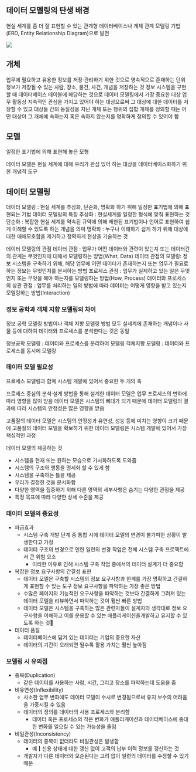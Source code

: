 
## 데이터 모델링의 탄생 배경

현실 세계를 좀 더 잘 표현할 수 있는 관계형 데이터베이스나 개체 관계 모델링 기법(ERD, Entity Relationship Diagram)으로 발전


![](https://i.imgur.com/jNvTkK2.png)


## 개체
업무에 필요하고 유용한 정보를 저장·관리하기 위한 것으로 영속적으로 존재하는 단위
정보가 저장될 수 있는 사람, 장소, 물건, 사건, 개념을 저장하는 것
정보 시스템을 구현할 때 데이터베이스 테이블에 해당하는 것으로 데이터 모델링에서 가장 중요한 대상
업무 활동상 지속적인 관심을 가지고 있어야 하는 대상으로써 그 대상에 대한 데이터를 저장할 수 있고 대상들 간의 동질성을 지닌 개체 또는 행위의 집합
	개체를 정의할 때는 어떤 대상이 그 개체에 속하는지 혹은 속하지 않는지를 명확하게 정의할 수 있어야 함
## 모델
일정한 표기법에 의해 표현해 놓은 모형

데이터 모델은 현실 세계에 대해 우리가 관심 있어 하는  대상을 데이터베이스화하기 위한 개념적 도구




## 데이터 모델링

데이터 모델링 : 현실 세계를 추상화, 단순화, 명확화 하기 위해 일정한 표기법에 의해 표현되는 기법
데이터 모델링의 특징
추상화 : 현실세계를 일정한 형식에 맞춰 표현하는 것
단순화 : 복잡한 현실 세계를 약속된 규약에 의해 제한된 표기법이나 언어로 표현하여 쉽게 이해할 수 있도록 하는 개념을 의미
명확화 : 누구나 이해하기 쉽게 하기 위해 대상에 대한 애매모호함을 제거하고 정확하게 현상을 기술하는 것

데이터 모델링의 관점
데이터 관점 : 업무가 어떤 데이터와 관련이 있는지 또는 데이터간의 관계는 무엇인지에 대해서 모델링하는 방법(What, Data)
	데이터 관점의 모델링: 정보 시스템을 구축하기 위해, 해당 업무에 어떤 데이터가 존재하는지 또는 업무가 필요로 하는 정보는 무엇인지를
분서하는 방법
프로세스 관점 :  업무가 실제하고 있는 일은 무엇인지 또는 무엇을 해야 하는지를 모델링하는 방법(How, Process)
데이터와 프로세스의 상관 관점 : 업무를 처리하는 일의 방법에 따라 데이터는 어떻게 영향을 받고 있는지 모델링하는 방법(Interaction)

### 정보 공학과 객체 지향 모델링의 차이

정보 공학 모델링 방법이나 객체 지향 모델링 방법 모두 실세계에 존재하는 개념이나 사물 등에 대하여 데이터와 프로세스를 분석한다는 것은 동일

정보공학 모델링 : 데이터와 프로세스를 분리하여 모델링
객체지향 모델링 : 데이터와 프로세스를 동시에 모델링

### 데이터 모델 필요성

프로세스 모델링과 함께 시스템 개발에 있어서 중요한 두 개의 축

프로세스 중심의 분석·설계 방법을 통해 설계한 데이터 모델은 업무 프로세스의 변화에 따라 영향을 많이 받음
데이터 모델은 시스템의 뼈대가 되기 때문에 데이터 모델링의 결과에 따라 시스템의 안정성은 많은 영향을 받음

고품질의 데이터 모델은 시스템의 안정성과 유연성, 성능 등에 미치는 영향이 크기 때문에 고품질의 데이터 모델을 확보하기 위한 데이터 모델링은 시스템 개발에 있어서 가장 핵심적인 과정

데이터 모델의 제공하는 것
* 시스템을 현재 또는 원하는 모습으로 가시화하도록 도와줌
* 시스템의 구조와 행동을 명세화 할 수 있게 함
* 시스템을 구축하는 틀을 제공
* 우리가 결정한 것을 문서화함
* 다양한 영역을 집중하기 위해 다른 영역의 세부사항은 숨기는 다양한 관점을 제공
* 특정 목표에 따라 다양한 상세 수준을 제공

### 데이터 모델의 중요성
- 파급효과
	- 시스템 구축 개발 단계 중 통합 시에 데이터 모델의 변경이 불가피한 상황이 발생한다고 가정
	- 데이터 구조의 변경으로 인한 일련의 변경 작업은 전체 시스템 구축 프로젝트에서 큰 위험 요소
		- 이러한 이유로 인해 시스템 구축 작업 중에서의 데이터 설계가 더 중요함
- 복잡한 정보 요구사항의 간결성 표현
	- 데이터 모델은 구축할 시스템의 정보 요구사항과 한계를 가장 명확하고 간결하게 표현할 수 있는 도구 정보 요구사항을 파악하는 가장 좋은 방법
	- 수많은 페이지의 기능적인 요구사항을 파악하는 것보다 간결하게 그려져 있는 데이터 모델을 리뷰하면서 파악하는 것이 훨씬 빠른 방법
	- 데이터 모델은 시스템을 구축하는 많은 관련자들이 설계자의 생각대로 정보 요구사항을 이해하고 이를 운용할 수 있는 애플리케이션을개발하고 유지할 수 있도록 하는 것
- 데이터 품질
	- 데이터베이스에 담겨 있는 데이터는 기업의 중요한 자산
	- 데이터의 기간이 오래되면 될수록 활용 가치는 훨씬 높아짐


### 모델링 시 유의점
- 중복(Duplication)
	- 같은 데이터를 사용하는 사람, 시간, 그리고 장소를 파악하는데 도움을 줌
- 비유연성(Inflexibility)
	- 사소한 업무 변화에도 데이터 모델이 수시로 변경됨으로써 유지 보수의 어려움을 가중시킬 수 있음
	- 데이터의 정의를 데이터의 사용 프로세스와 분리함
		- 데이터 혹은 프로세스의 작은 변화가 애플리케이션과 데이터베이스에 중대한 변화를 일으킬 수 있는 가능성을 줄임
- 비일관성(Inconsistency)
	- 데이터의 중복이 없더라도 비일관성은 발생함 
		- 예┃신용 상태에 대한 갱신 없이 고객의 납부 이력 정보를 갱신하는 것 
	- 개발자가 다른 데이터와 모순된다는 고려 없이 일련의 데이터를 수정할 수 있기 때문
